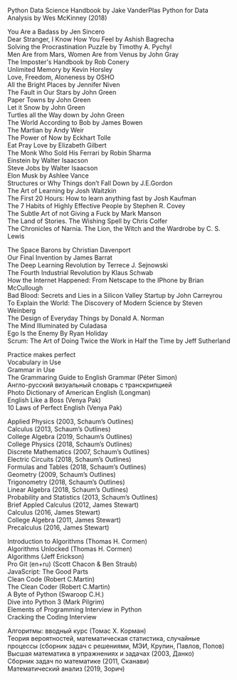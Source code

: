 Python Data Science Handbook by Jake VanderPlas
Python for Data Analysis by Wes McKinney (2018)

You Are a Badass by Jen Sincero  
Dear Stranger, I Know How You Feel by Ashish Bagrecha  
Solving the Procrastination Puzzle by Timothy A. Pychyl  
Men Are from Mars, Women Are from Venus by John Gray  
The Imposter's Handbook by Rob Conery  
Unlimited Memory by Kevin Horsley  
Love, Freedom, Aloneness by OSHO  
All the Bright Places by Jennifer Niven  
The Fault in Our Stars by John Green  
Paper Towns by John Green  
Let it Snow by John Green  
Turtles all the Way down by John Green  
The World According to Bob by James Bowen  
The Martian by Andy Weir  
The Power of Now by Eckhart Tolle  
Eat Pray Love by Elizabeth Gilbert  
The Monk Who Sold His Ferrari by Robin Sharma  
Einstein by Walter Isaacson  
Steve Jobs by Walter Isaacson  
Elon Musk by Ashlee Vance  
Structures or Why Things don’t Fall Down by J.E.Gordon  
The Art of Learning by Josh Waitzkin  
The First 20 Hours: How to learn anything fast by Josh Kaufman  
The 7 Habits of Highly Effective People by Stephen R. Covey  
The Subtle Art of not Giving a Fuck by Mark Manson  
The Land of Stories. The Wishing Spell by Chris Colfer  
The Chronicles of Narnia. The Lion, the Witch and the Wardrobe by C. S. Lewis  

The Space Barons by Christian Davenport  
Our Final Invention by James Barrat  
The Deep Learning Revolution by Terrece J. Sejnowski  
The Fourth Industrial Revolution by Klaus Schwab  
How the Internet Happened: From Netscape to the IPhone by Brian McCullough  
Bad Blood: Secrets and Lies in a Silicon Valley Startup by John Carreyrou  
To Explain the World: The Discovery of Modern Science by Steven Weinberg  
The Design of Everyday Things by Donald A. Norman  
The Mind Illuminated by Culadasa  
Ego Is the Enemy By Ryan Holiday  
Scrum: The Art of Doing Twice the Work in Half the Time by Jeff Sutherland  

Practice makes perfect  
Vocabulary in Use  
Grammar in Use  
The Grammaring Guide to English Grammar (Péter Simon)  
Англо-русский визуальный словарь с транскрипцией  
Photo Dictionary of American English (Longman)  
English Like a Boss (Venya Pak)  
10 Laws of Perfect English (Venya Pak)  

Applied Physics (2003, Schaum’s Outlines)  
Calculus (2013, Schaum’s Outlines)  
College Algebra (2019, Schaum’s Outlines)  
College Physics (2018, Schaum’s Outlines)  
Discrete Mathematics (2007, Schaum’s Outlines)  
Electric Circuits (2018, Schaum’s Outlines)  
Formulas and Tables (2018, Schaum’s Outlines)  
Geometry (2009, Schaum’s Outlines)  
Trigonometry (2018, Schaum’s Outlines)  
Linear Algebra (2018, Schaum’s Outlines)  
Probability and Statistics (2013, Schaum’s Outlines)  
Brief Appled Calculus (2012, James Stewart)  
Calculus (2016, James Stewart)  
College Algebra (2011, James Stewart)  
Precalculus (2016, James Stewart)  

Introduction to Algorithms (Thomas  H. Cormen)  
Algorithms Unlocked (Thomas  H. Cormen)  
Algorithms (Jeff Erickson)  
Pro Git (en+ru) (Scott Chacon & Ben Straub)  
JavaScript: The Good Parts  
Clean Code (Robert C.Martin)  
The Clean Coder (Robert C.Martin)  
A Byte of Python (Swaroop C.H.)  
Dive into Python 3 (Mark Pilgrim)  
Elements of Programming Interview in Python  
Cracking the Coding Interview  

Алгоритмы: вводный курс (Томас Х. Корман)  
Теория вероятностей, математическая статистика, случайные процессы 
(сборник задач с решениями, МЭИ, Крупин, Павлов, Попов)  
Высшая математика в упражнениях и задачах (2003, Данко)  
Сборник задач по математике (2011, Сканави)  
Математический анализ (2019, Зорич)  
